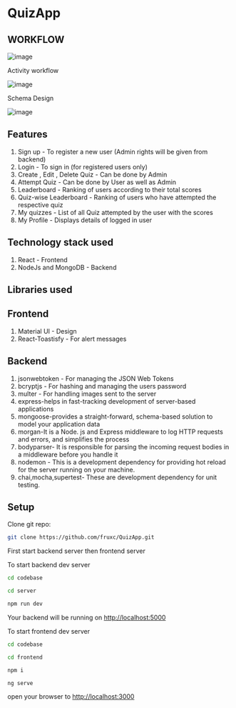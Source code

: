# QuizApp

## **WORKFLOW**

![image](https://user-images.githubusercontent.com/43498814/132635233-de068093-f4d4-4de7-bf21-430f6c37efef.png)

Activity workflow

![image](https://user-images.githubusercontent.com/43498814/132635520-0a3fee8e-7aaf-4c2f-bcf2-789fa93184e1.png)

Schema Design

![image](https://user-images.githubusercontent.com/43498814/132639744-ea00d808-6f6d-4fcc-9327-c21930fa70f5.png)

## **Features**

1. Sign up - To register a new user (Admin rights will be given from backend)
2. Login - To sign in (for registered users only)
3. Create , Edit , Delete Quiz - Can be done by Admin
4. Attempt Quiz - Can be done by User as well as Admin
5. Leaderboard - Ranking of users according to their total scores
6. Quiz-wise Leaderboard - Ranking of users who have attempted the respective quiz
7. My quizzes - List of all Quiz attempted by the user with the scores
8. My Profile - Displays details of logged in user

## **Technology stack used**

1. React - Frontend
2. NodeJs and MongoDB - Backend

## **Libraries used**

## **Frontend**

1. Material UI - Design
2. React-Toastisfy - For alert messages

## **Backend**

1. jsonwebtoken - For managing the JSON Web Tokens
2. bcryptjs - For hashing and managing the users password
3. multer - For handling images sent to the server
4. express-helps in fast-tracking development of server-based applications
5. mongoose-provides a straight-forward, schema-based solution to model your
   application data
6. morgan-It is a Node. js and Express middleware to log HTTP requests and errors,
   and simplifies the process
7. bodyparser- It is responsible for parsing the incoming request bodies in a
   middleware before you handle it
8. nodemon - This is a development dependency for providing hot reload for
   the server running on your machine.
9. chai,mocha,supertest- These are development dependency for unit testing.

## Setup

Clone git repo:

```bash
git clone https://github.com/fruxc/QuizApp.git
```

First start backend server then frontend server

To start backend dev server

```bash
cd codebase
```

```bash
cd server
```

```bash
npm run dev
```

Your backend will be running on <http://localhost:5000>

To start frontend dev server

```bash
cd codebase
```

```bash
cd frontend
```

```bash
npm i
```

```bash
ng serve
```

open your browser to <http://localhost:3000>

